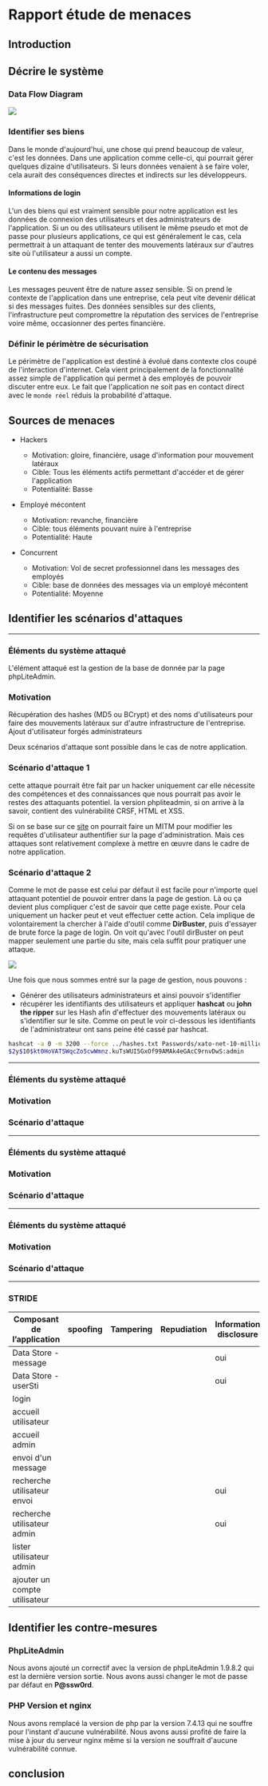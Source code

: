 # Rapport étude de menaces

## Introduction



## Décrire le système 

### Data Flow Diagram

![](img/dfd.png)

### Identifier ses biens 

Dans le monde d'aujourd'hui, une chose qui prend beaucoup de valeur, c'est les données. Dans une application comme celle-ci, qui pourrait gérer quelques dizaine d'utilisateurs. Si leurs données venaient à se faire voler, cela aurait des conséquences directes et indirects sur les développeurs. 

#### Informations de login 

L'un des biens qui est vraiment sensible pour notre application est les données de connexion  des utilisateurs et des administrateurs de l'application. Si un ou des utilisateurs utilisent le même pseudo et mot de passe pour plusieurs applications, ce qui est généralement le cas, cela permettrait à un attaquant de tenter des mouvements latéraux sur d'autres site où l'utilisateur a aussi un compte.

#### Le contenu des messages

Les messages peuvent être de nature assez sensible. Si on prend le contexte de l'application dans une entreprise, cela peut vite devenir délicat si des messages fuites. Des données sensibles sur des clients, l'infrastructure peut compromettre la réputation des services de l'entreprise voire même, occasionner des pertes financière. 

### Définir le périmètre de sécurisation

Le périmètre de l'application est destiné à évolué dans contexte clos coupé de l'interaction d'internet. Cela vient principalement de la fonctionnalité assez simple de l'application qui permet à des employés de pouvoir discuter entre eux. Le fait que l'application ne soit pas en contact direct avec le `monde réel` réduis la probabilité d'attaque. 

## Sources de menaces

- Hackers
  - Motivation: gloire, financière, usage d'information pour mouvement latéraux
  - Cible: Tous les éléments actifs permettant d'accéder et de gérer l'application
  - Potentialité: Basse



- Employé mécontent
  - Motivation: revanche, financière
  - Cible: tous éléments pouvant nuire à l'entreprise
  - Potentialité: Haute



- Concurrent
  - Motivation: Vol de secret professionnel dans les messages des employés
  - Cible: base de données des messages via un employé mécontent
  - Potentialité: Moyenne

## Identifier les scénarios d'attaques

---

### Éléments du système attaqué

L'élément attaqué est la gestion de la base de donnée par la page phpLiteAdmin. 

### Motivation

Récupération des hashes (MD5 ou BCrypt) et des noms d'utilisateurs pour faire des mouvements latéraux sur d'autre infrastructure de l'entreprise. Ajout d'utilisateur forgés administrateurs

Deux scénarios d'attaque sont possible dans le cas de notre application.

### Scénario d'attaque 1

cette attaque pourrait être fait par un hacker uniquement car elle nécessite des compétences et des connaissances que nous pourrait pas avoir le restes des attaquants potentiel. la version phpliteadmin, si on arrive à la savoir, contient des vulnérabilité CRSF, HTML et XSS. 

Si on se base sur ce [site](https://www.exploit-db.com/exploits/39714) on pourrait faire un MITM pour modifier les requêtes d'utilisateur authentifier sur la page d'administration. Mais ces attaques sont relativement complexe à mettre en œuvre dans le cadre de notre application.

### Scénario d'attaque 2 

Comme le mot de passe est celui par défaut il est facile pour n'importe quel attaquant potentiel de pouvoir entrer dans la page de gestion. Là ou ça devient plus compliquer c'est de savoir que cette page existe. Pour cela uniquement un hacker peut et veut effectuer cette action. Cela implique de volontairement la chercher à l'aide d'outil comme **DirBuster**, puis d'essayer de brute force la page de login. On voit qu'avec l'outil dirBuster on peut mapper seulement une partie du site, mais cela suffit pour pratiquer une attaque.

![](img/dirbuster.png)

 Une fois que nous sommes entré sur la page de gestion, nous pouvons :

- Générer des utilisateurs administrateurs et ainsi pouvoir s'identifier
- récupérer les identifiants des utilisateurs et appliquer **hashcat** ou **john the ripper** sur les Hash afin d'effectuer des mouvements latéraux ou s'identifier sur le site.  Comme on peut le voir ci-dessous les identifiants de l'administrateur ont sans peine été cassé par hashcat. 

```sh
hashcat -a 0 -m 3200 --force ../hashes.txt Passwords/xato-net-10-million-passwords-100000.txt
$2y$10$kt0HoVATSWqcZo5cwWmnz.kuTsWUI5GxOf99AMAk4eGAcC9rnvDwS:admin
```

---

### Éléments du système attaqué

### Motivation

### Scénario d'attaque

---

### Éléments du système attaqué

### Motivation

### Scénario d'attaque

---

### Éléments du système attaqué

### Motivation

### Scénario d'attaque

---



### STRIDE

| Composant de l’application    | spoofing | Tampering | Repudiation | Information disclosure | Dos  | Elevation of privileges |
| ----------------------------- | -------- | --------- | ----------- | ---------------------- | ---- | ----------------------- |
| Data Store - message          |          |           |             | oui                    |      |                         |
| Data Store - userSti          |          |           |             | oui                    |      |                         |
| login                         |          |           |             |                        |      | oui                     |
| accueil utilisateur           |          |           |             |                        |      |                         |
| accueil admin                 |          |           |             |                        |      |                         |
| envoi d'un message            |          |           |             |                        |      |                         |
| recherche utilisateur envoi   |          |           |             | oui                    |      |                         |
| recherche utilisateur admin   |          |           |             | oui                    |      |                         |
| lister utilisateur admin      |          |           |             |                        |      |                         |
| ajouter un compte utilisateur |          |           |             |                        |      |                         |



## Identifier les contre-mesures

### PhpLiteAdmin

Nous avons ajouté un correctif avec la version de phpLiteAdmin 1.9.8.2 qui est la dernière version sortie. Nous avons aussi changer le mot de passe par défaut en **P@ssw0rd**. 

### PHP Version et nginx 

Nous avons remplacé la version de php par la version 7.4.13 qui ne souffre pour l'instant d'aucune vulnérabilité. Nous avons aussi profité de faire la mise à jour du serveur nginx même si la version ne souffrait d'aucune vulnérabilité connue.

## conclusion
